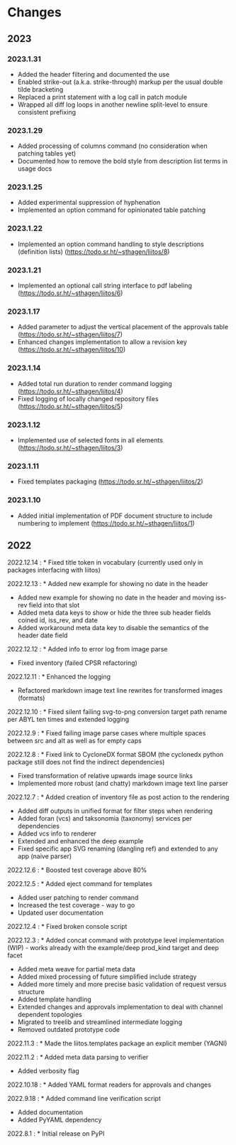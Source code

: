 # Changes

## 2023

### 2023.1.31

* Added the header filtering and documented the use
* Enabled strike-out (a.k.a. strike-through) markup per the usual double tilde bracketing
* Replaced a print statement with a log call in patch module
* Wrapped all diff log loops in another newline split-level to ensure consistent prefixing

### 2023.1.29

* Added processing of columns command (no consideration when patching tables yet)
* Documented how to remove the bold style from description list terms in usage docs

### 2023.1.25

* Added experimental suppression of hyphenation
* Implemented an option command for opinionated table patching

### 2023.1.22

* Implemented an option command handling to style descriptions (definition lists) (<https://todo.sr.ht/~sthagen/liitos/8>)

### 2023.1.21

* Implemented an optional call string interface to pdf labeling (<https://todo.sr.ht/~sthagen/liitos/6>)

### 2023.1.17

* Added parameter to adjust the vertical placement of the approvals table (<https://todo.sr.ht/~sthagen/liitos/7>)
* Enhanced changes implementation to allow a revision key (<https://todo.sr.ht/~sthagen/liitos/10>)

### 2023.1.14

* Added total run duration to render command logging (<https://todo.sr.ht/~sthagen/liitos/4>)
* Fixed logging of locally changed repository files (<https://todo.sr.ht/~sthagen/liitos/5>)

### 2023.1.12

* Implemented use of selected fonts in all elements (<https://todo.sr.ht/~sthagen/liitos/3>)

### 2023.1.11

* Fixed templates packaging (<https://todo.sr.ht/~sthagen/liitos/2>)

### 2023.1.10

* Added initial implementation of PDF document structure to include numbering to implement (<https://todo.sr.ht/~sthagen/liitos/1>)

## 2022

2022.12.14
:    * Fixed title token in vocabulary (currently used only in packages interfacing with liitos)

2022.12.13
:    * Added new example for showing no date in the header
* Added new example for showing no date in the header and moving iss-rev field into that slot
* Added meta data keys to show or hide the three sub header fields coined id, iss_rev, and date
* Added workaround meta data key to disable the semantics of the header date field

2022.12.12
:    * Added info to error log from image parse
* Fixed inventory (failed CPSR refactoring)

2022.12.11
:    * Enhanced the logging
* Refactored markdown image text line rewrites for transformed images (formats)

2022.12.10
:    * Fixed silent failing svg-to-png conversion target path rename per ABYL ten times and extended logging

2022.12.9
:    * Fixed failing image parse cases where multiple spaces between src and alt as well as for empty caps

2022.12.8
:    * Fixed link to CycloneDX format SBOM (the cyclonedx python package still does not find the indirect dependencies)
* Fixed transformation of relative upwards image source links
* Implemented more robust (and chatty) markdown image text line parser

2022.12.7
:    * Added creation of inventory file as post action to the rendering
* Added diff outputs in unified format for filter steps when rendering
* Added foran (vcs) and taksonomia (taxonomy) services per dependencies
* Added vcs info to renderer
* Extended and enhanced the deep example
* Fixed specific app SVG renaming (dangling ref) and extended to any app (naive parser)

2022.12.6
:    * Boosted test coverage above 80%

2022.12.5
:    * Added eject command for templates
* Added user patching to render command
* Increased the test coverage - way to go
* Updated user documentation

2022.12.4
:    * Fixed broken console script

2022.12.3
:    * Added concat command with prototype level implementation (WIP) - works already with the example/deep prod_kind target and deep facet
* Added meta weave for partial meta data
* Added mixed processing of future simplified include strategy
* Added more timely and more precise basic validation of request versus structure
* Added template handling
* Extended changes and approvals implementation to deal with channel dependent topologies
* Migrated to treelib and streamlined intermediate logging
* Removed outdated prototype code

2022.11.3
:    * Made the liitos.templates package an explicit member (YAGNI)

2022.11.2
:    * Added meta data parsing to verifier
* Added verbosity flag

2022.10.18
:    * Added YAML format readers for approvals and changes

2022.9.18
:    * Added command line verification script
* Added documentation
* Added PyYAML dependency

2022.8.1
:    * Initial release on PyPI

